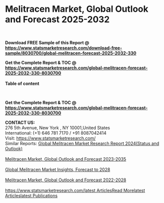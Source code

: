 <h1>Melitracen Market, Global Outlook and Forecast 2025-2032</h1><br/><p><strong>Download FREE Sample of this Report @ <a href="https://www.statsmarketresearch.com/download-free-sample/8030700/global-melitracen-forecast-2025-2032-330">https://www.statsmarketresearch.com/download-free-sample/8030700/global-melitracen-forecast-2025-2032-330</a></strong></p><div><b>Get the Complete Report & TOC @ <a href="https://www.statsmarketresearch.com/global-melitracen-forecast-2025-2032-330-8030700">https://www.statsmarketresearch.com/global-melitracen-forecast-2025-2032-330-8030700</a></b></div><br><b>Table of content</b><p><br><div><b>Get the Complete Report & TOC @ <a href="https://www.statsmarketresearch.com/global-melitracen-forecast-2025-2032-330-8030700">https://www.statsmarketresearch.com/global-melitracen-forecast-2025-2032-330-8030700</a></b></div></p> <b>CONTACT US:</b><br>276 5th Avenue, New York , NY 10001,United States<br>International: (+1) 646 781 7170 / +91 8087042414<br>Visit: <a href="https://www.statsmarketresearch.com/">https://www.statsmarketresearch.com/</a><br>Similar Reports: <a href="https://www.statsmarketresearch.com/global-melitracen-forecast-2025-2032-330-8030700">Global Melitracen Market Research Report 2024(Status and Outlook)</a><br/><br/><a href="https://www.statsmarketresearch.com/global-melitracen-forecast-2025-2032-330-8030700">Melitracen Market, Global Outlook and Forecast 2023-2035</a><br/><br/><a href="https://www.statsmarketresearch.com/global-melitracen-forecast-2025-2032-330-8030700">Global Melitracen Market Insights, Forecast to 2028</a><br/><br/><a href="https://www.statsmarketresearch.com/global-melitracen-forecast-2025-2032-330-8030700">Melitracen Market, Global Outlook and Forecast 2022-2028</a><br/><br/><a href="https://gyeongbokgung.com">https://www.statsmarketresearch.com/</a><a href="https://hallyeomaritime.com">latest Articles</a><a href="https://jingwansa.com">Read More</a><a href=https://nguoiviet.jp/">latest Articles</a><a href="https://www.intelmarketresearch.com/">latest Publications</a>